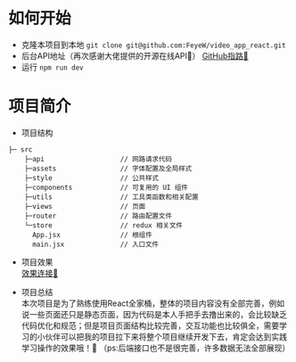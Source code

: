 # 如何开始
 - 克隆本项目到本地
    `git clone git@github.com:FeyeW/video_app_react.git`
 - 后台API地址（再次感谢大佬提供的开源在线API🎉）
    [GitHub指路🙋](https://github.com/1136535305/Eyepetizer/wiki/%E5%BC%80%E7%9C%BC-API-%E6%8E%A5%E5%8F%A3%E5%88%86%E6%9E%90)
 - 运行
    `npm run dev`
# 项目简介
- 项目结构
```
├─ src
    ├─api                   // 网路请求代码
    ├─assets                // 字体配置及全局样式
    ├─style                 // 公共样式
    ├─components            // 可复用的 UI 组件
    ├─utils                 // 工具类函数和相关配置
    ├─views                 // 页面
    ├─router                // 路由配置文件
    └─store                 // redux 相关文件
      App.jsx               // 根组件
      main.jsx              // 入口文件
```
- 项目效果  
    [效果连接🙋](https://v.superbed.cn/play/6331b28716f2c2beb10165c4)
    
- 项目总结    
本次项目是为了熟练使用React全家桶，整体的项目内容没有全部完善，例如说一些页面还只是静态页面，因为代码是本人手把手去撸出来的，会比较缺乏代码优化和规范；但是项目页面结构比较完善，交互功能也比较俱全，需要学习的小伙伴可以把我的项目拉下来将整个项目继续开发下去，肯定会达到实践学习操作的效果哦！💪 （ps:后端接口也不是很完善，许多数据无法全部展现）
